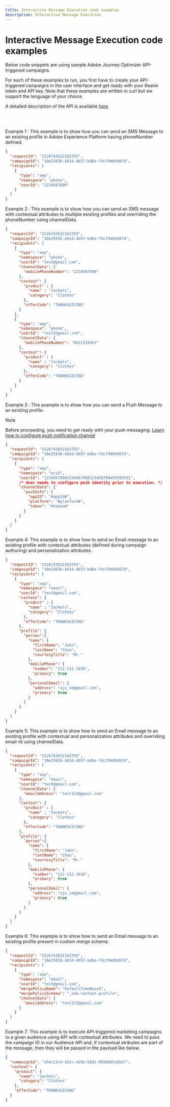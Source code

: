 ```yaml
---
title: Interactive Message Execution code examples
description: Interactive Message Execution
--- 
```


# Interactive Message Execution code examples

Below code snippets are using sample Adobe Journey Optimizer API-triggered campaigns.

For each of these examples to run, you first have to create your API-triggered campaigns in the user interface and get ready with your Bearer token and API key. Note that these examples are written in curl but we support the language of your choice.

A detailed description of the API is available [here](https://developer.adobe.com/journey-optimizer-apis/references/messaging/)

<br/><br/>

<summary>Example 1 : This example is to show how you can send an SMS Message to an existing profile in Adobe Experience Platform having phoneNumber defined.</summary>
<p>

```json
{
  "requestId": "3126743632163793",
  "campaignId": "10e2583b-4d1d-4b57-bd6e-fdc79405d67d",
  "recipients": [
    {
      "type": "aep",
      "namespace": "phone",
      "userId": "1234567890"
    }
  ]
}
```

</p>

<summary>Example 2 : This example is to show how you can send an SMS message with contextual attributes to multiple existing profiles and overriding the phoneNumber using channelData.</summary>
<p>

```json
{
  "requestId": "3126743632163793",
  "campaignId": "10e2583b-4d1d-4b57-bd6e-fdc79405d67d",
  "recipients": [
    {
      "type": "aep",
      "namespace": "phone",
      "userId": "test@gmail.com",
      "channelData": {
        "mobilePhoneNumber": "1234567890"
      },
      "context": {
        "product" : {
          "name" : "Jackets",
          "category": "Clothes"
        },
        "offerCode": "THANKSGIVING"
      }
    },
    {
      "type": "aep",
      "namespace": "phone",
      "userId": "test1@gmail.com",
      "channelData": {
        "mobilePhoneNumber": "0921234567"
      },
      "context": {
        "product" : {
          "name" : "Jackets",
          "category": "Clothes"
        },
        "offerCode": "THANKSGIVING"
      }
    }
  ]
}
```

</p>

<summary>Example 3 : This example is to show how you can send a Push Message to an existing profile.</summary>

>[!NOTE]
>
>Before proceeding, you need to get ready with your push messaging. [Learn how to configure push notification channel](https://experienceleague.adobe.com/en/docs/journey-optimizer/using/push/push-config/push-configuration)

<p>

```json
{
  "requestId": "3126743632163793",
  "campaignId": "10e2583b-4d1d-4b57-bd6e-fdc79405d67d",
  "recipients": [
    {
      "type": "aep",
      "namespace": "ecid",
      "userId": "12345678901234567890123456789493505531",
      /* User needs to configure push identity prior to execution. */
      "channelData": {
        "pushInfo": {
          "appID": "#appId#",
          "platform": "#platform#",
          "token": "#token#"
        }
      }
    }
  ]
}
```

</p>

<summary>Example 4: This example is to show how to send an Email message to an existing profile with contextual attributes (defined during campaign authoring) and personalization attributes. </summary>
<p>

```json
{
  "requestId": "3126743632163793",
  "campaignId": "10e2583b-4d1d-4b57-bd6e-fdc79405d67d",
  "recipients": [
    {
      "type": "aep",
      "namespace": "email",
      "userId": "test@gmail.com",
      "context": {
        "product" : {
          "name" : "Jackets",
          "category": "Clothes"
        },
        "offerCode": "THANKSGIVING"
      },
      "profile": {
        "person":{
          "name": {
            "firstName": "John",
            "lastName": "Chao",
            "courtesyTitle": "Mr."
          },
          "mobilePhone": {
            "number": "111-112-3456",
            "primary": true
          },
          "personalEmail": {
            "address": "ajo_im@gmail.com",
            "primary": true
          }
        }
      }
    }
  ]
}
```

</p>

<summary>Example 5: This example is to show how to send an Email message to an existing profile with contextual and personalization attributes and overriding email-Id using channelData. </summary>
<p>

```json
{
  "requestId": "3126743632163793",
  "campaignId": "10e2583b-4d1d-4b57-bd6e-fdc79405d67d",
  "recipients": [
    {
      "type": "aep",
      "namespace": "email",
      "userId": "test@gmail.com",
      "channelData": {
        "emailAddress": "test123@gmail.com"
      },
      "context": {
        "product" : {
          "name" : "Jackets",
          "category": "Clothes"
        },
        "offerCode": "THANKSGIVING"
      },
      "profile": {
        "person":{
          "name": {
            "firstName": "John",
            "lastName": "Chao",
            "courtesyTitle": "Mr."
          },
          "mobilePhone": {
            "number": "111-112-3456",
            "primary": true
          },
          "personalEmail": {
            "address": "ajo_im@gmail.com",
            "primary": true
          }
        }
      }
    }
  ]
}

```

</p>

<summary>Example 6: This example is to show how to send an Email message to an existing profile present in custom merge schema.</summary>
<p>

```json
{
  "requestId": "3126743632163793",
  "campaignId": "10e2583b-4d1d-4b57-bd6e-fdc79405d67d",
  "recipients": [
    {
      "type": "aep",
      "namespace": "email",
      "userId": "test@gmail.com",
      "mergePolicyName": "DefaultTimeBased",
      "mergePolicySchema": "_xdm.context.profile",
      "channelData": {
        "emailAddress": "test123@gmail.com"
      }
    }
  ]
}
```

</p>

<summary>Example 7: This example is to execute API-triggered marketing campaigns to a given audience using API with contextual attributes. We need to pass the campaign ID in our Audience API and, if contextual atributes are part of the message, then they will be passed in the payload like below.</summary>
<p>

```json
{
  "campaignId": "d54c23c4-d31c-429e-b8d1-9556b85a5b1f",
  "context": {
    "product": {
      "name": "Jackets",
      "category": "Clothes"
    },
    "offerCode": "THANKSGIVING"
  }
}
```

</p>
